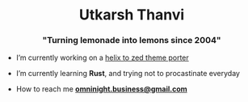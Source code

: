 <h1 align="center">Utkarsh Thanvi</h1>
<h3 align="center">"Turning lemonade into lemons since 2004"</h3>

- I’m currently working on a [helix to zed theme porter](https://github.com/utshaan/hxzedtc)

- I’m currently learning **Rust**, and trying not to procastinate everyday

- How to reach me **omninight.business@gmail.com**
